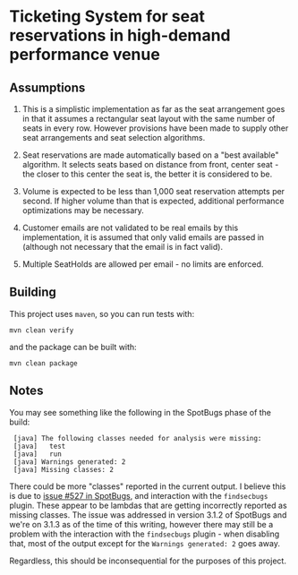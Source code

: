 # Ticketing System for seat reservations in high-demand performance venue

## Assumptions

1. This is a simplistic implementation as far as the seat arrangement goes in that it assumes a rectangular seat layout with the same number of seats in every row. However provisions have been made to supply other seat arrangements and seat selection algorithms.

2. Seat reservations are made automatically based on a "best available" algorithm. It selects seats based on distance from front, center seat - the closer to this center the seat is, the better it is considered to be.

3. Volume is expected to be less than 1,000 seat reservation attempts per second. If higher volume than that is expected, additional performance optimizations may be necessary.

4. Customer emails are not validated to be real emails by this implementation, it is assumed that only valid emails are passed in (although not necessary that the email is in fact valid).

5. Multiple SeatHolds are allowed per email - no limits are enforced.

## Building

This project uses `maven`, so you can run tests with:

    mvn clean verify

and the package can be built with:

    mvn clean package

## Notes

You may see something like the following in the SpotBugs phase of the build:

     [java] The following classes needed for analysis were missing:
     [java]   test
     [java]   run
     [java] Warnings generated: 2
     [java] Missing classes: 2

There could be more "classes" reported in the current output. I believe this is due to [issue #527 in SpotBugs](https://github.com/spotbugs/spotbugs/issues/527), and interaction with the `findsecbugs` plugin. These appear to be lambdas that are getting incorrectly reported as missing classes. The issue was addressed in version 3.1.2 of SpotBugs and we're on 3.1.3 as of the time of this writing, however there may still be a problem with the interaction with the `findsecbugs` plugin - when disabling that, most of the output except for the `Warnings generated: 2` goes away. 

Regardless, this should be inconsequential for the purposes of this project.
